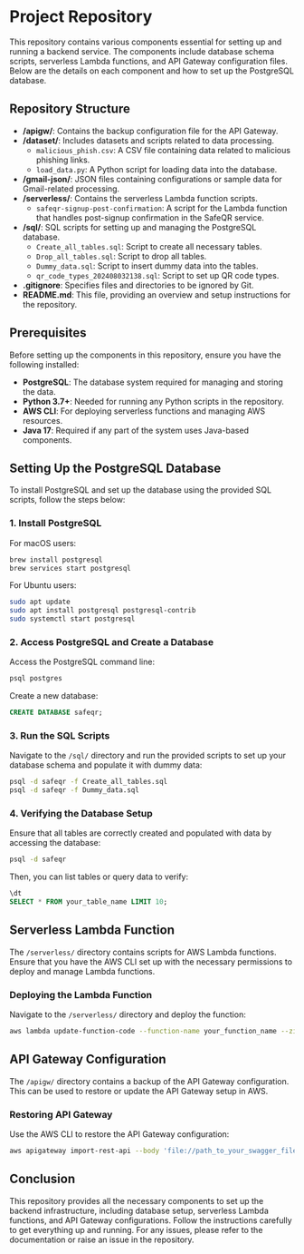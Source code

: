# Project Repository

This repository contains various components essential for setting up and running a backend service. The components include database schema scripts, serverless Lambda functions, and API Gateway configuration files. Below are the details on each component and how to set up the PostgreSQL database.

## Repository Structure

- **/apigw/**: Contains the backup configuration file for the API Gateway.
- **/dataset/**: Includes datasets and scripts related to data processing.
  - `malicious_phish.csv`: A CSV file containing data related to malicious phishing links.
  - `load_data.py`: A Python script for loading data into the database.
- **/gmail-json/**: JSON files containing configurations or sample data for Gmail-related processing.
- **/serverless/**: Contains the serverless Lambda function scripts.
  - `safeqr-signup-post-confirmation`: A script for the Lambda function that handles post-signup confirmation in the SafeQR service.
- **/sql/**: SQL scripts for setting up and managing the PostgreSQL database.
  - `Create_all_tables.sql`: Script to create all necessary tables.
  - `Drop_all_tables.sql`: Script to drop all tables.
  - `Dummy_data.sql`: Script to insert dummy data into the tables.
  - `qr_code_types_202408032138.sql`: Script to set up QR code types.
- **.gitignore**: Specifies files and directories to be ignored by Git.
- **README.md**: This file, providing an overview and setup instructions for the repository.

## Prerequisites

Before setting up the components in this repository, ensure you have the following installed:

- **PostgreSQL**: The database system required for managing and storing the data.
- **Python 3.7+**: Needed for running any Python scripts in the repository.
- **AWS CLI**: For deploying serverless functions and managing AWS resources.
- **Java 17**: Required if any part of the system uses Java-based components.

## Setting Up the PostgreSQL Database

To install PostgreSQL and set up the database using the provided SQL scripts, follow the steps below:

### 1. Install PostgreSQL

For macOS users:

```bash
brew install postgresql
brew services start postgresql
```

For Ubuntu users:

```bash
sudo apt update
sudo apt install postgresql postgresql-contrib
sudo systemctl start postgresql
```

### 2. Access PostgreSQL and Create a Database

Access the PostgreSQL command line:

```bash
psql postgres
```

Create a new database:

```sql
CREATE DATABASE safeqr;
```

### 3. Run the SQL Scripts

Navigate to the `/sql/` directory and run the provided scripts to set up your database schema and populate it with dummy data:

```bash
psql -d safeqr -f Create_all_tables.sql
psql -d safeqr -f Dummy_data.sql
```

### 4. Verifying the Database Setup

Ensure that all tables are correctly created and populated with data by accessing the database:

```bash
psql -d safeqr
```

Then, you can list tables or query data to verify:

```sql
\dt
SELECT * FROM your_table_name LIMIT 10;
```

## Serverless Lambda Function

The `/serverless/` directory contains scripts for AWS Lambda functions. Ensure that you have the AWS CLI set up with the necessary permissions to deploy and manage Lambda functions.

### Deploying the Lambda Function

Navigate to the `/serverless/` directory and deploy the function:

```bash
aws lambda update-function-code --function-name your_function_name --zip-file fileb://path_to_your_zip_file.zip
```

## API Gateway Configuration

The `/apigw/` directory contains a backup of the API Gateway configuration. This can be used to restore or update the API Gateway setup in AWS.

### Restoring API Gateway

Use the AWS CLI to restore the API Gateway configuration:

```bash
aws apigateway import-rest-api --body 'file://path_to_your_swagger_file.json'
```

## Conclusion

This repository provides all the necessary components to set up the backend infrastructure, including database setup, serverless Lambda functions, and API Gateway configurations. Follow the instructions carefully to get everything up and running. For any issues, please refer to the documentation or raise an issue in the repository.

